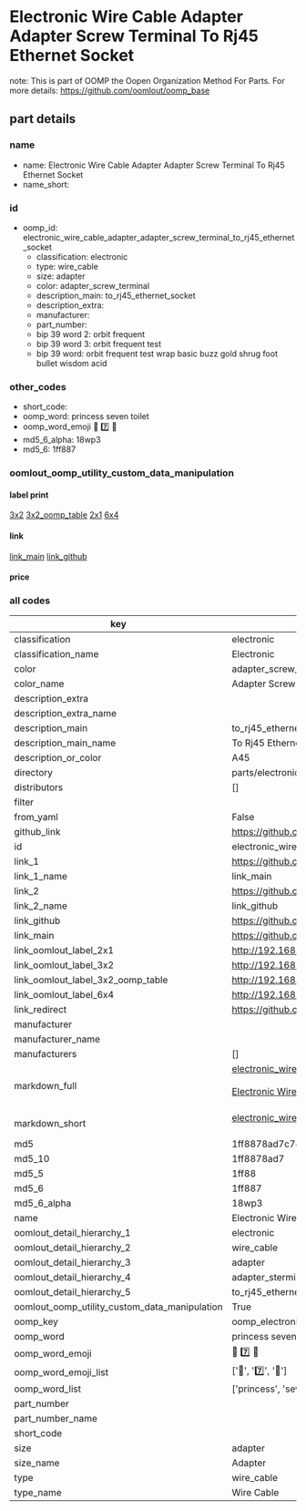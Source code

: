 # Electronic Wire Cable Adapter Adapter Screw Terminal To Rj45 Ethernet Socket  

note: This is part of OOMP the Oopen Organization Method For Parts. For more details: https://github.com/oomlout/oomp_base

##  part details
  







### name
* name: Electronic Wire Cable Adapter Adapter Screw Terminal To Rj45 Ethernet Socket
* name_short: 
### id
* oomp_id: electronic_wire_cable_adapter_adapter_screw_terminal_to_rj45_ethernet_socket
  * classification: electronic
  * type: wire_cable
  * size: adapter
  * color: adapter_screw_terminal
  * description_main: to_rj45_ethernet_socket
  * description_extra: 
  * manufacturer: 
  * part_number: 
  * bip 39 word 2: orbit frequent
  * bip 39 word 3: orbit frequent test
  * bip 39 word: orbit frequent test wrap basic buzz gold shrug foot bullet wisdom acid

### other_codes
* short_code: 
* oomp_word: princess seven toilet
* oomp_word_emoji :princess: :seven: :toilet:
* md5_6_alpha: 18wp3
* md5_6: 1ff887






### oomlout_oomp_utility_custom_data_manipulation
#### label print
[3x2](http://192.168.1.245:1112/?label=oomp%2018wp3)
[3x2_oomp_table](http://192.168.1.108:1112/?label=oomp%2018wp3)
[2x1](http://192.168.1.242:1112/?label=oomp%2018wp3)
[6x4](http://192.168.1.55:1112/?label=oomp%2018wp3)    

#### link

[link_main](https://github.com/oomlout/oomlout_oomp_version_1_messy/tree/main/parts/electronic_wire_cable_adapter_adapter_screw_terminal_to_rj45_ethernet_socket) [link_github](https://github.com/oomlout/oomlout_oomp_version_1_messy/tree/main/parts/electronic_wire_cable_adapter_adapter_screw_terminal_to_rj45_ethernet_socket)                             

#### price







### all codes 
| key | value |  
| --- | --- |  
| classification | electronic |  
| classification_name | Electronic |  
| color | adapter_screw_terminal |  
| color_name | Adapter Screw Terminal |  
| description_extra |  |  
| description_extra_name |  |  
| description_main | to_rj45_ethernet_socket |  
| description_main_name | To Rj45 Ethernet Socket |  
| description_or_color | A45 |  
| directory | parts/electronic_wire_cable_adapter_adapter_screw_terminal_to_rj45_ethernet_socket |  
| distributors | [] |  
| filter |  |  
| from_yaml | False |  
| github_link | https://github.com/oomlout/oomlout_oomp_part_src/tree/main/parts/electronic_wire_cable_adapter_adapter_screw_terminal_to_rj45_ethernet_socket |  
| id | electronic_wire_cable_adapter_adapter_screw_terminal_to_rj45_ethernet_socket |  
| link_1 | https://github.com/oomlout/oomlout_oomp_version_1_messy/tree/main/parts/electronic_wire_cable_adapter_adapter_screw_terminal_to_rj45_ethernet_socket |  
| link_1_name | link_main |  
| link_2 | https://github.com/oomlout/oomlout_oomp_version_1_messy/tree/main/parts/electronic_wire_cable_adapter_adapter_screw_terminal_to_rj45_ethernet_socket |  
| link_2_name | link_github |  
| link_github | https://github.com/oomlout/oomlout_oomp_version_1_messy/tree/main/parts/electronic_wire_cable_adapter_adapter_screw_terminal_to_rj45_ethernet_socket |  
| link_main | https://github.com/oomlout/oomlout_oomp_version_1_messy/tree/main/parts/electronic_wire_cable_adapter_adapter_screw_terminal_to_rj45_ethernet_socket |  
| link_oomlout_label_2x1 | http://192.168.1.242:1112/?label=oomp%2018wp3 |  
| link_oomlout_label_3x2 | http://192.168.1.245:1112/?label=oomp%2018wp3 |  
| link_oomlout_label_3x2_oomp_table | http://192.168.1.108:1112/?label=oomp%2018wp3 |  
| link_oomlout_label_6x4 | http://192.168.1.55:1112/?label=oomp%2018wp3 |  
| link_redirect | https://github.com/oomlout/oomlout_oomp_version_1_messy/tree/main/parts/electronic_wire_cable_adapter_adapter_screw_terminal_to_rj45_ethernet_socket |  
| manufacturer |  |  
| manufacturer_name |  |  
| manufacturers | [] |  
| markdown_full | [electronic_wire_cable_adapter_adapter_screw_terminal_to_rj45_ethernet_socket](none)<br>[](none)<br>[Electronic Wire Cable Adapter Adapter Screw Terminal To Rj45 Ethernet Socket](none)<br><br> |  
| markdown_short | [electronic_wire_cable_adapter_adapter_screw_terminal_to_rj45_ethernet_socket](none)<br><br> |  
| md5 | 1ff8878ad7c74c887e098fe1bf172cdf |  
| md5_10 | 1ff8878ad7 |  
| md5_5 | 1ff88 |  
| md5_6 | 1ff887 |  
| md5_6_alpha | 18wp3 |  
| name | Electronic Wire Cable Adapter Adapter Screw Terminal To Rj45 Ethernet Socket |  
| oomlout_detail_hierarchy_1 | electronic |  
| oomlout_detail_hierarchy_2 | wire_cable |  
| oomlout_detail_hierarchy_3 | adapter |  
| oomlout_detail_hierarchy_4 | adapter_sterminal |  
| oomlout_detail_hierarchy_5 | to_rj45_ethernet_socket |  
| oomlout_oomp_utility_custom_data_manipulation | True |  
| oomp_key | oomp_electronic_wire_cable_adapter_adapter_screw_terminal_to_rj45_ethernet_socket |  
| oomp_word | princess seven toilet |  
| oomp_word_emoji | :princess: :seven: :toilet: |  
| oomp_word_emoji_list | [':princess:', ':seven:', ':toilet:'] |  
| oomp_word_list | ['princess', 'seven', 'toilet'] |  
| part_number |  |  
| part_number_name |  |  
| short_code |  |  
| size | adapter |  
| size_name | Adapter |  
| type | wire_cable |  
| type_name | Wire Cable |  
